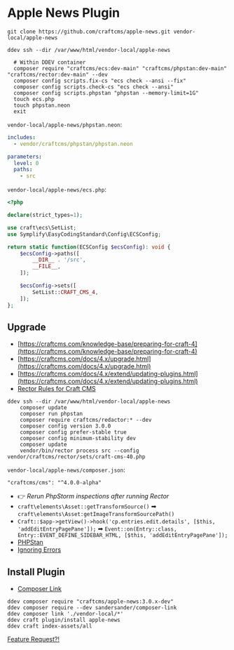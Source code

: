 # Apple News Plugin

```shell
git clone https://github.com/craftcms/apple-news.git vendor-local/apple-news
```

```shell
ddev ssh --dir /var/www/html/vendor-local/apple-news

  # Within DDEV container
  composer require "craftcms/ecs:dev-main" "craftcms/phpstan:dev-main" "craftcms/rector:dev-main" --dev
  composer config scripts.fix-cs "ecs check --ansi --fix"
  composer config scripts.check-cs "ecs check --ansi"
  composer config scripts.phpstan "phpstan --memory-limit=1G"
  touch ecs.php
  touch phpstan.neon
  exit
```

`vendor-local/apple-news/phpstan.neon`:

```yaml
includes:
  - vendor/craftcms/phpstan/phpstan.neon

parameters:
  level: 0
  paths:
    - src
```

`vendor-local/apple-news/ecs.php`:

```php
<?php

declare(strict_types=1);

use craft\ecs\SetList;
use Symplify\EasyCodingStandard\Config\ECSConfig;

return static function(ECSConfig $ecsConfig): void {
    $ecsConfig->paths([
        __DIR__ . '/src',
        __FILE__,
    ]);

    $ecsConfig->sets([
        SetList::CRAFT_CMS_4,
    ]);
};
```

## Upgrade

- [https://craftcms.com/knowledge-base/preparing-for-craft-4](https://craftcms.com/knowledge-base/preparing-for-craft-4)
- [https://craftcms.com/docs/4.x/upgrade.html](https://craftcms.com/docs/4.x/upgrade.html)
- [https://craftcms.com/docs/4.x/extend/updating-plugins.html](https://craftcms.com/docs/4.x/extend/updating-plugins.html)
- [Rector Rules for Craft CMS](https://github.com/craftcms/rector)

```shell
ddev ssh --dir /var/www/html/vendor-local/apple-news
    composer update
    composer run phpstan
    composer require craftcms/redactor:* --dev
    composer config version 3.0.0
    composer config prefer-stable true
    composer config minimum-stability dev
    composer update
    vendor/bin/rector process src --config vendor/craftcms/rector/sets/craft-cms-40.php
```

`vendor-local/apple-news/composer.json`:

```
"craftcms/cms": "^4.0.0-alpha"
```

- 👉 _Rerun PhpStorm inspections after running Rector_
- `craft\elements\Asset::getTransformSource()` ➡ `craft\elements\Asset:getImageTransformSourcePath()`️
- `Craft::$app->getView()->hook('cp.entries.edit.details', [$this, 'addEditEntryPagePane']);` ➡ `Event::on(Entry::class, Entry::EVENT_DEFINE_SIDEBAR_HTML, [$this, 'addEditEntryPagePane']);`
- [PHPStan](https://phpstan.org)
- [Ignoring Errors](https://phpstan.org/user-guide/ignoring-errors)

## Install Plugin

- [Composer Link](https://github.com/SanderSander/composer-link)

```shell
ddev composer require "craftcms/apple-news:3.0.x-dev"
ddev composer require --dev sandersander/composer-link
ddev composer link './vendor-local/*'
ddev craft plugin/install apple-news
ddev craft index-assets/all
```

[Feature Request?!](https://github.com/craftcms/apple-news/issues/13)
